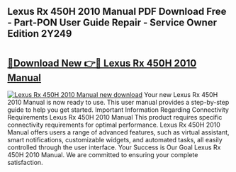 ## Lexus Rx 450H 2010 Manual PDF Download Free - Part-PON User Guide Repair - Service Owner Edition 2Y249

# <h2><a href="http://cf29499.oget.top/?id=Lexus+Rx+450H+2010+Manual">🔗Download New 👉🔴 Lexus Rx 450H 2010 Manual</a></h2>

[![Lexus Rx 450H 2010 Manual new download](https://i.imgur.com/5g1atiW.png)](http://cf29499.oget.top/?id=Lexus+Rx+450H+2010+Manual)
Your new Lexus Rx 450H 2010 Manual is now ready to use. This user manual provides a step-by-step guide to help you get started. Important Information Regarding Connectivity Requirements Lexus Rx 450H 2010 Manual This product requires specific connectivity requirements for optimal performance. Lexus Rx 450H 2010 Manual offers users a range of advanced features, such as virtual assistant, smart notifications, customizable widgets, and automated tasks, all easily controlled through the user interface. Your Success is Our Goal Lexus Rx 450H 2010 Manual. We are committed to ensuring your complete satisfaction.
